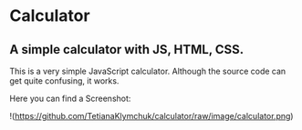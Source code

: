 # Calculator
## A simple calculator with JS, HTML, CSS.
This is a very simple JavaScript calculator. Although the source code can get quite confusing, it works.

Here you can find a Screenshot:

!(https://github.com/TetianaKlymchuk/calculator/raw/image/calculator.png)
